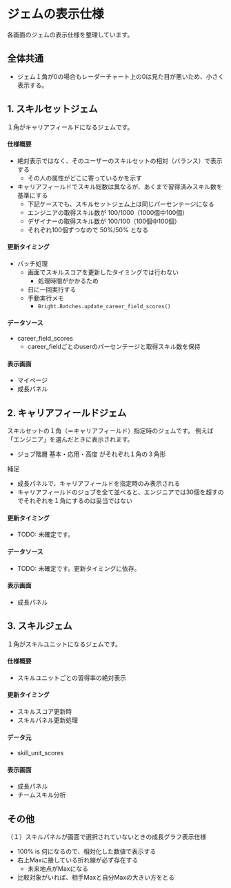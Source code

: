 # ジェムの表示仕様

各画面のジェムの表示仕様を整理しています。


## 全体共通

- ジェム１角が0の場合もレーダーチャート上の0は見た目が悪いため、小さく表示する。


## 1. スキルセットジェム

１角がキャリアフィールドになるジェムです。

#### 仕様概要

- 絶対表示ではなく、そのユーザーのスキルセットの相対（バランス）で表示する
  - その人の属性がどこに寄っているかを示す
- キャリアフィールドでスキル総数は異なるが、あくまで習得済みスキル数を基準にする
  - 下記ケースでも、スキルセットジェム上は同じパーセンテージになる
  - エンジニアの取得スキル数が 100/1000（1000個中100個）
  - デザイナーの取得スキル数が 100/100（100個中100個）
  - それぞれ100個ずつなので 50%/50% となる

#### 更新タイミング

- バッチ処理
  - 画面でスキルスコアを更新したタイミングでは行わない
    - 処理時間がかかるため
  - 日に一回実行する
  - 手動実行メモ
    - `Bright.Batches.update_career_field_scores()`

#### データソース

- career_field_scores
  - career_fieldごとのuserのパーセンテージと取得スキル数を保持

#### 表示画面

- マイページ
- 成長パネル


## 2. キャリアフィールドジェム

スキルセットの１角（＝キャリアフィールド）指定時のジェムです。
例えば「エンジニア」を選んだときに表示されます。

- ジョブ階層 基本・応用・高度 がそれぞれ１角の３角形

補足
- 成長パネルで、キャリアフィールドを指定時のみ表示される
- キャリアフィールドのジョブを全て並べると、エンジニアでは30個を超すのでそれぞれを１角にするのは妥当ではない

#### 更新タイミング

- TODO: 未確定です。

#### データソース

- TODO: 未確定です。更新タイミングに依存。

#### 表示画面

- 成長パネル


## 3. スキルジェム

１角がスキルユニットになるジェムです。

#### 仕様概要

- スキルユニットごとの習得率の絶対表示

#### 更新タイミング

- スキルスコア更新時
- スキルパネル更新処理

#### データ元

- skill_unit_scores

#### 表示画面

- 成長パネル
- チームスキル分析


## その他

（１）スキルパネルが画面で選択されていないときの成長グラフ表示仕様

- 100% is 何になるので、相対化した数値で表示する
- 右上Maxに接している折れ線が必ず存在する
  - 未来地点がMaxになる
- 比較対象がいれば、相手Maxと自分Maxの大きい方をとる

